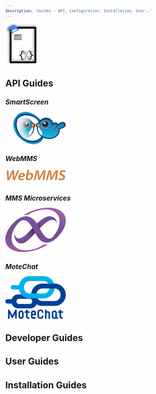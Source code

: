 ```yaml
---
description: 'Guides - API, Configuration, Installation, User..'
---
```

<div>
    <img src=".gitbook/assets/gb_api_guides1.png" height="127" width="100" />
  </div>
  </div>
  
# API Guides

## _SmartScreen_

  
 [![](.gitbook/assets/ss.png)](https://gitbook.ypcloud.com/smartscreen-api-guide)  


## _WebMMS_

  
 [![](.gitbook/assets/webmms_s.png)](https://gitbook.ypcloud.com/webmms-api-guide)  


## _MMS Microservices_

  
 [![](.gitbook/assets/mms_s.png)](https://gitbook.ypcloud.com/mms-microservices-api-guide)  


## _MoteChat_

  
 [![](.gitbook/assets/mc_s.png)](https://gitbook.ypcloud.com/motechat-api-guide)  
  


# Developer Guides

# User Guides

# Installation Guides

